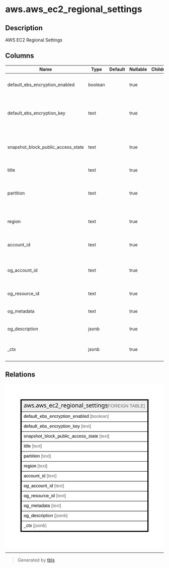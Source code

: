 # aws.aws_ec2_regional_settings

## Description

AWS EC2 Regional Settings

## Columns

| Name | Type | Default | Nullable | Children | Parents | Comment |
| ---- | ---- | ------- | -------- | -------- | ------- | ------- |
| default_ebs_encryption_enabled | boolean |  | true |  |  | Indicates whether encryption by default is enabled. |
| default_ebs_encryption_key | text |  | true |  |  | The Amazon Resource Name (ARN) or alias of the default CMK for encryption by default. |
| snapshot_block_public_access_state | text |  | true |  |  | Gets the current state of block public access for snapshots setting for the account and Region. |
| title | text |  | true |  |  | Title of the resource. |
| partition | text |  | true |  |  | The AWS partition in which the resource is located (aws, aws-cn, or aws-us-gov). |
| region | text |  | true |  |  | The AWS Region in which the resource is located. |
| account_id | text |  | true |  |  | The AWS Account ID in which the resource is located. |
| og_account_id | text |  | true |  |  | The Platform Account ID in which the resource is located. |
| og_resource_id | text |  | true |  |  | The unique ID of the resource in opengovernance. |
| og_metadata | text |  | true |  |  | Platform Metadata of the AWS resource. |
| og_description | jsonb |  | true |  |  | The full model description of the resource |
| _ctx | jsonb |  | true |  |  | Steampipe context in JSON form, e.g. connection_name. |

## Relations

![er](aws.aws_ec2_regional_settings.svg)

---

> Generated by [tbls](https://github.com/k1LoW/tbls)
